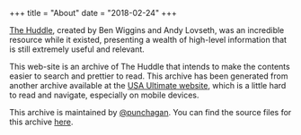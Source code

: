 +++
title = "About"
date = "2018-02-24"
+++

[The Huddle](http://the-huddle.org/), created by Ben Wiggins and Andy Lovseth,
was an incredible resource while it existed, presenting a wealth of high-level
information that is still extremely useful and relevant.

This web-site is an archive of The Huddle that intends to make the contents
easier to search and prettier to read. This archive has been generated from
another archive available at the [USA Ultimate
website](https://www.usaultimate.org/huddle/issue001.aspx), which is a little
hard to read and navigate, especially on mobile devices.

This archive is maintained by [@punchagan](https://github.com/punchagan/). You
can find the source files for this archive
[here](https://github.com/india-ultimate/the-huddle/).
